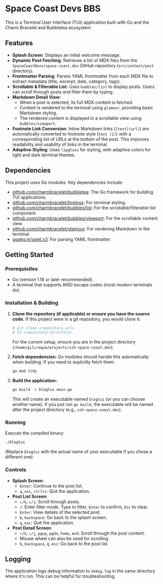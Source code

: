# Space Coast Devs BBS

This is a Terminal User Interface (TUI) application built with Go and the Charm Bracelet and  Bubbletea ecosystem

## Features

*   **Splash Screen**: Displays an initial welcome message.
*   **Dynamic Post Fetching**: Retrieves a list of MDX files from the `SpaceCoastDevs/space-coast.dev` GitHub repository (`src/content/post` directory).
*   **Frontmatter Parsing**: Parses YAML frontmatter from each MDX file to extract metadata (title, excerpt, date, category, tags).
*   **Scrollable & Filterable List**: Uses `bubbles/list` to display posts. Users can scroll through posts and filter them by typing.
*   **Markdown Detail View**:
    *   When a post is selected, its full MDX content is fetched.
    *   Content is rendered to the terminal using `glamour`, providing basic Markdown styling.
    *   The rendered content is displayed in a scrollable view using `bubbles/viewport`.
*   **Footnote Link Conversion**: Inline Markdown links (`[text](url)`) are automatically converted to footnote style (`text [1]`) with a corresponding list of URLs at the bottom of the post. This improves readability and usability of links in the terminal.
*   **Adaptive Styling**: Uses `lipgloss` for styling, with adaptive colors for light and dark terminal themes.

## Dependencies

This project uses Go modules. Key dependencies include:

*   [github.com/charmbracelet/bubbletea](https://github.com/charmbracelet/bubbletea): The Go framework for building TUI applications.
*   [github.com/charmbracelet/lipgloss](https://github.com/charmbracelet/lipgloss): For terminal styling.
*   [github.com/charmbracelet/bubbles/list](https://github.com/charmbracelet/bubbles/list): For the scrollable/filterable list component.
*   [github.com/charmbracelet/bubbles/viewport](https://github.com/charmbracelet/bubbles/viewport): For the scrollable content view.
*   [github.com/charmbracelet/glamour](https://github.com/charmbracelet/glamour): For rendering Markdown in the terminal.
*   [gopkg.in/yaml.v3](https://gopkg.in/yaml.v3): For parsing YAML frontmatter.

## Getting Started

### Prerequisites

*   Go (version 1.18 or later recommended).
*   A terminal that supports ANSI escape codes (most modern terminals do).

### Installation & Building

1.  **Clone the repository (if applicable) or ensure you have the source code.**
    If this project were in a git repository, you would clone it:
    ```bash
    # git clone <repository-url>
    # cd <repository-directory>
    ```
    For the current setup, ensure you are in the project directory (`/home/gilcreque/projects/ssh-space-coast.dev`).

2.  **Fetch dependencies:**
    Go modules should handle this automatically when building. If you need to explicitly fetch them:
    ```bash
    go mod tidy
    ```

3.  **Build the application:**
    ```bash
    go build -o blogtui main.go
    ```
    This will create an executable named `blogtui` (or you can choose another name). If you just run `go build`, the executable will be named after the project directory (e.g., `ssh-space-coast.dev`).

### Running

Execute the compiled binary:
```bash
./blogtui
```
(Replace `blogtui` with the actual name of your executable if you chose a different one).

### Controls

*   **Splash Screen**:
    *   `Enter`: Continue to the post list.
    *   `q`, `esc`, `ctrl+c`: Quit the application.
*   **Post List Screen**:
    *   `↑/k`, `↓/j`: Scroll through posts.
    *   `/`: Enter filter mode. Type to filter, `Enter` to confirm, `Esc` to clear.
    *   `Enter`: View details of the selected post.
    *   `b`, `backspace`: Go back to the splash screen.
    *   `q`, `esc`: Quit the application.
*   **Post Detail Screen**:
    *   `↑/k`, `↓/j`, `pgup`, `pgdn`, `home`, `end`: Scroll through the post content.
    *   Mouse wheel can also be used for scrolling.
    *   `b`, `backspace`, `q`, `esc`: Go back to the post list.

## Logging

The application logs debug information to `debug.log` in the same directory where it's run. This can be helpful for troubleshooting.
